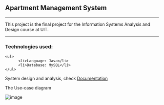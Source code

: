 ## Apartment Management System
<hr>

This project is the final project for the Information Systems Analysis and Design course at UIT.
<hr>

### Technologies used: 
    <ul>
          <li>Language: Java</li>
          <li>Database: MySQL</li>
    </ul>

System design and analysis, check <a href="https://uithcm-my.sharepoint.com/:w:/r/personal/20522079_ms_uit_edu_vn/_layouts/15/Doc.aspx?sourcedoc=%7B6905C19D-D7FA-4A14-B99C-9345C2B664F5%7D&file=Group8_20522079_20521733_20521650_18521212.docx&action=default&mobileredirect=true"> Documentation </a> 

The Use-case diagram

![image](https://github.com/ttruongg/Apartment-Management-System/assets/106587727/7a1fa43c-2362-4e0f-80f5-01e34d4dc009)

